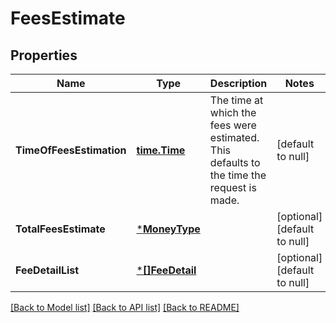 # FeesEstimate

## Properties
Name | Type | Description | Notes
------------ | ------------- | ------------- | -------------
**TimeOfFeesEstimation** | [**time.Time**](time.Time.md) | The time at which the fees were estimated. This defaults to the time the request is made. | [default to null]
**TotalFeesEstimate** | [***MoneyType**](MoneyType.md) |  | [optional] [default to null]
**FeeDetailList** | [***[]FeeDetail**](array.md) |  | [optional] [default to null]

[[Back to Model list]](../README.md#documentation-for-models) [[Back to API list]](../README.md#documentation-for-api-endpoints) [[Back to README]](../README.md)

